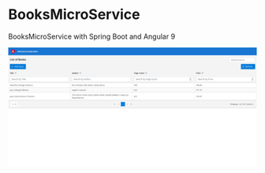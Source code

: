 # BooksMicroService
BooksMicroService with Spring Boot and Angular 9

![BooksUI](./BookUI_ScreenShot.png)
